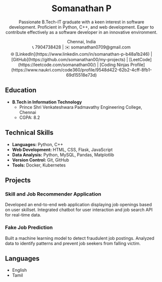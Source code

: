 <!-- Header -->
<h1 align="center">Somanathan P</h1>

<!-- About Me -->
<p align="center">Passionate B.Tech-IT graduate with a keen interest in software development. Proficient in Python, C++, and web development. Eager to contribute effectively as a software developer in an innovative environment.</p>

<!-- Contact Information -->
<p align="center">
  Chennai, India <br>
  📞 7904738428 | ✉️ somanathan0709@gmail.com <br>
  🌐 [LinkedIn](https://www.linkedin.com/in/somanathan-p-b48a1b246) | [GitHub](https://github.com/somanathan00/my-projects) | [LeetCode](https://leetcode.com/somanathan00/) | [Coding Ninjas Profile](https://www.naukri.com/code360/profile/9548d422-62b2-4cff-8fb1-69d15518e73d)
</p>

<!-- Education -->
## Education
- **B.Tech in Information Technology**
  - Prince Shri Venkateshwara Padmavathy Engineering College, Chennai
  - CGPA: 8.2

<!-- Technical Skills -->
## Technical Skills
- **Languages:** Python, C++
- **Web Development:** HTML, CSS, Flask, JavaScript
- **Data Analysis:** Python, MySQL, Pandas, Matplotlib
- **Version Control:** Git, GitHub
- **Tools:** Docker, Kubernetes

<!-- Projects -->
## Projects
### Skill and Job Recommender Application
Developed an end-to-end web application displaying job openings based on user skillset. Integrated chatbot for user interaction and job search API for real-time data.

### Fake Job Prediction
Built a machine learning model to detect fraudulent job postings. Analyzed data to identify patterns and prevent job seekers from falling victim.

<!-- Languages -->
## Languages
- English
- Tamil
